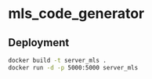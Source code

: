 # mls_code_generator

## Deployment
```bash
docker build -t server_mls .
docker run -d -p 5000:5000 server_mls
```